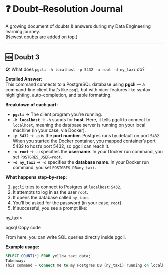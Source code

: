 # ❓ Doubt–Resolution Journal

A growing document of doubts & answers during my Data Engineering learning journey.  
(Newest doubts are added on top.)

---

## 🆕 Doubt 3  
**Q:** What does `pgcli -h localhost -p 5432 -u root -d ny_taxi` do?  

**Detailed Answer:**  
This command connects to a PostgreSQL database using **pgcli** — a command-line client that’s like `psql`, but with nicer features like syntax highlighting, auto-completion, and table formatting.  

**Breakdown of each part:**  
- **`pgcli`** → The client program you’re running.  
- **`-h localhost`** → `-h` stands for **host**. Here, it tells pgcli to connect to `localhost`, meaning the database server is running on your local machine (in your case, via Docker).  
- **`-p 5432`** → `-p` is the **port number**. Postgres runs by default on port `5432`. When you started the Docker container, you mapped container’s port 5432 to host’s port 5432, so pgcli can reach it.  
- **`-u root`** → `-u` specifies the **username**. In your Docker run command, you set `POSTGRES_USER=root`.  
- **`-d ny_taxi`** → `-d` specifies the **database name**. In your Docker run command, you set `POSTGRES_DB=ny_taxi`.  

**What happens step-by-step:**  
1. `pgcli` tries to connect to Postgres at `localhost:5432`.  
2. It attempts to log in as the user `root`.  
3. It opens the database called `ny_taxi`.  
4. You’ll be asked for the password (in your case, `root`).  
5. If successful, you see a prompt like:  

ny_taxi>

pgsql
Copy code

From here, you can write SQL queries directly inside pgcli.  

**Example usage:**  
```sql
SELECT COUNT(*) FROM yellow_taxi_data;
Takeaway:
This command = Connect me to my Postgres DB (ny_taxi) running on localhost (port 5432) as user root using pgcli.
